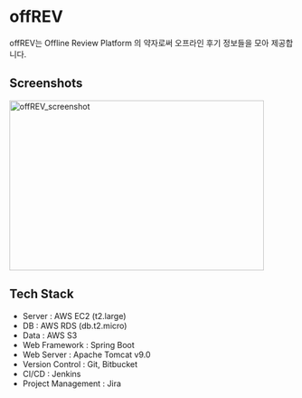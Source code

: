 # offREV

offREV는 Offline Review Platform 의 약자로써
오프라인 후기 정보들을 모아 제공합니다.

Screenshots
----------
<img width="450" height="300" alt="offREV_screenshot" src="https://user-images.githubusercontent.com/22286876/75213016-31e11180-57cc-11ea-8414-d03d3cea5480.png">

Tech Stack
----------
* Server : AWS EC2 (t2.large)
* DB : AWS RDS (db.t2.micro)
* Data : AWS S3
* Web Framework : Spring Boot
* Web Server : Apache Tomcat v9.0
* Version Control : Git, Bitbucket
* CI/CD : Jenkins
* Project Management : Jira

